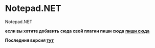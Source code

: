 # Notepad.NET
Notepad.NET 

**если вы хотите добавить сюда свой плагин пиши сюда [пиши сюда](mailto:inmutefgames@gmail.com)**

**Последния версия [тут](https://github.com/Inmutef/Notepad.NET/releases/1.3)**
